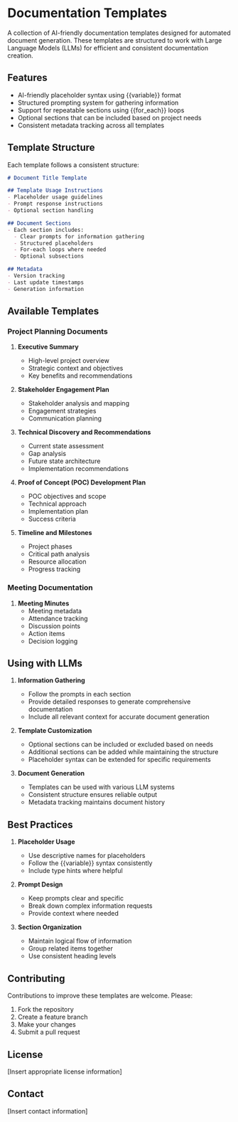# Documentation Templates

A collection of AI-friendly documentation templates designed for automated document generation. These templates are structured to work with Large Language Models (LLMs) for efficient and consistent documentation creation.

## Features

- AI-friendly placeholder syntax using {{variable}} format
- Structured prompting system for gathering information
- Support for repeatable sections using {{for_each}} loops
- Optional sections that can be included based on project needs
- Consistent metadata tracking across all templates

## Template Structure

Each template follows a consistent structure:

```markdown
# Document Title Template

## Template Usage Instructions
- Placeholder usage guidelines
- Prompt response instructions
- Optional section handling

## Document Sections
- Each section includes:
  - Clear prompts for information gathering
  - Structured placeholders
  - For-each loops where needed
  - Optional subsections

## Metadata
- Version tracking
- Last update timestamps
- Generation information
```

## Available Templates

### Project Planning Documents

1. **Executive Summary**
   - High-level project overview
   - Strategic context and objectives
   - Key benefits and recommendations

2. **Stakeholder Engagement Plan**
   - Stakeholder analysis and mapping
   - Engagement strategies
   - Communication planning

3. **Technical Discovery and Recommendations**
   - Current state assessment
   - Gap analysis
   - Future state architecture
   - Implementation recommendations

4. **Proof of Concept (POC) Development Plan**
   - POC objectives and scope
   - Technical approach
   - Implementation plan
   - Success criteria

5. **Timeline and Milestones**
   - Project phases
   - Critical path analysis
   - Resource allocation
   - Progress tracking

### Meeting Documentation

1. **Meeting Minutes**
   - Meeting metadata
   - Attendance tracking
   - Discussion points
   - Action items
   - Decision logging

## Using with LLMs

1. **Information Gathering**
   - Follow the prompts in each section
   - Provide detailed responses to generate comprehensive documentation
   - Include all relevant context for accurate document generation

2. **Template Customization**
   - Optional sections can be included or excluded based on needs
   - Additional sections can be added while maintaining the structure
   - Placeholder syntax can be extended for specific requirements

3. **Document Generation**
   - Templates can be used with various LLM systems
   - Consistent structure ensures reliable output
   - Metadata tracking maintains document history

## Best Practices

1. **Placeholder Usage**
   - Use descriptive names for placeholders
   - Follow the {{variable}} syntax consistently
   - Include type hints where helpful

2. **Prompt Design**
   - Keep prompts clear and specific
   - Break down complex information requests
   - Provide context where needed

3. **Section Organization**
   - Maintain logical flow of information
   - Group related items together
   - Use consistent heading levels

## Contributing

Contributions to improve these templates are welcome. Please:

1. Fork the repository
2. Create a feature branch
3. Make your changes
4. Submit a pull request

## License

[Insert appropriate license information]

## Contact

[Insert contact information]
